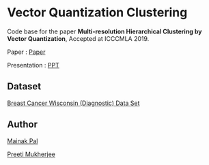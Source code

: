 # Vector Quantization Clustering

Code base for the paper **Multi-resolution Hierarchical Clustering by Vector Quantization**, Accepted at ICCCMLA 2019.

Paper : [Paper](https://github.com/etce-ju/VQC/blob/master/Multi_resolution_Hierarchical_Clustering_by_Vector_Quantization.pdf)

Presentation : [PPT](https://github.com/etce-ju/VQC/blob/master/[146]ICCCMLA_VQC.pptx)

## Dataset

[Breast Cancer Wisconsin (Diagnostic) Data Set](!https://archive.ics.uci.edu/ml/datasets/Breast+Cancer+Wisconsin+(Diagnostic))

## Author
[Mainak Pal](https://github.com/mpalrocks)

[Preeti Mukherjee](https://github.com/preeti98)
